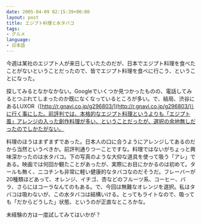 ```yaml
---
date: 2005-04-09 02:15:39+00:00
layout: post
title: エジプト料理と水タバコ
tags:
- グルメ
language:
- 日本語
---
```


今週は某社のエジプト人が来日していたたのだが、日本でエジプト料理を食べたことがないということだったので、皆でエジプト料理を食べに行こう、ということになった。

探してみるとなかなかない。Googleでいくつか見つかったものの、電話してみるとつぶれてしまったのか既になくなっているところが多い。で、結局、渋谷にあるLUXOR（[http://r.gnavi.co.jp/g296803/](http://r.gnavi.co.jp/g296803/)）に行く事にした。前評判では、本格的なエジプト料理というよりも「エジプト風」アレンジの入った創作料理が多い、ということだったが、選択の余地無しだったのでしかたがない。

料理のほうはまずまずであった。日本人の口に合うようにアレンジしてあるのだから当然というべきか。前評判通りつーことですな。料理ではないがちょっと興味深かったのは水タバコ。下の写真のような大仰な道具を使って吸う「アレ」である。映画では何回か観たことがあったが、実際にお目にかかるのは初めて。タールも無く、ニコチンも非常に軽い健康的なタバコなのだそうだ。フレーバーが20種類ほどあって、オレンジ、イチゴ、杏などのフルーツ系、コーヒー、バラ、さらにはコーラなんてのもある。で、今回は無難なオレンジを選択。私はタバコは吸わないが、この水タバコは結構いける。とってもライトなので、吸っても「だからどうした」状態、というのが正直なところかな。

未経験の方は一度試してみてはいかが？
